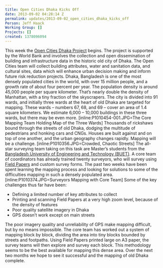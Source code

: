 ```yaml
---
title: Open Cities Dhaka Kicks Off
date: 2013-09-02 04:28:14 Z
permalink: updates/2013-09-02_open_cities_dhaka_kicks_off
Person: Jeff Haack
Working Group: []
Projects: []
created: 1378096094
---
```


<p>This week the <a href="http://opencitiesproject.com/cities/dhaka/">Open Cities Dhaka Project</a> begins. The project is supported by the World Bank and involves the collection and open dissemination of building and infrastructure data in the historic old city of Dhaka. The Open Cities team will collect building attributes, water and sanitation data, and cultural sites, data which will enhance urban decision making and inform future risk reduction projects. Dhaka, Bangladesh is one of the most densely populated cities in the world, with over 15 million people, and a growth rate of about four percent per year. The population density is around 45,000 people per square kilometer. That’s nearly double the density of Manhattan, with a tiny fraction of the skyscrapers. The city is divided into 91 wards, and initially three wards at the heart of old Dhaka are targeted for mapping. These wards – numbers 67, 68, and 69 – cover an area of 1.4 square kilometers. We estimate 6,000 – 10,000 buildings in these three wards, but there may be even more. [inline:P1010454-001.JPG=The Core Mapping Team Holding Map of the Three Wards] Thousands of rickshaws bound through the streets of old Dhaka, dodging the multitude of pedestrians and honking cars and CNGs. Houses are built against and on top of one another, and the urban geography changes rapidly. Mapping will be a challenge. [inline:P1010356.JPG=Crowded, Chaotic Streets] The all-star surveying team taking on this task are Master’s students from the <a href="http://www.buet.ac.bd/">Bangladesh University of Engineering and Technology (BUET)</a>. A core team of coordinators has already trained twenty surveyors, who will survey using <a href="fieldpapers.org">Field Papers</a> and custom survey forms. The past two weeks have been spent learning the mapping process and looking for solutions to some of the difficulties mapping in such a densely populated area. [inline:P1010374.JPG=Surveyors Mapping with Core Team] Some of the key challenges thus far have been:</p><ul><li>Defining a limited number of key attributes to collect</li><li>Printing and scanning Field Papers at a very high zoom level, because of the density of features</li><li>Poor quality satellite imagery in Dhaka</li><li>GPS doesn’t work except on main streets</li></ul><p>The poor imagery quality and unreliability of GPS make mapping difficult, but by no means impossible. The core team has worked out a system of mapping block by block, dividing the area into tiny blocks bounded by streets and footpaths. Using Field Papers printed large on A3 paper, the survey teams will then explore and survey each block. This methodology seems to be the best available for mapping this dense area. Over the next two months we hope to see it successful and the mapping of old Dhaka complete.</p>
